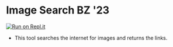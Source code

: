 # Image Search BZ '23


[![Run on Repl.it](https://repl.it/badge/github/athenian-ct-projects/Image-Search-BZ)](https://repl.it/github/athenian-ct-projects/Image-Search-BZ)

* This tool searches the internet for images and returns the links.
